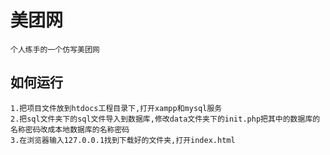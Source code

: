 # 美团网
    个人练手的一个仿写美团网
## 如何运行
    1.把项目文件放到htdocs工程目录下,打开xampp和mysql服务
    2.把sql文件夹下的sql文件导入到数据库,修改data文件夹下的init.php把其中的数据库的名称密码改成本地数据库的名称密码
    3.在浏览器输入127.0.0.1找到下载好的文件夹,打开index.html
    




